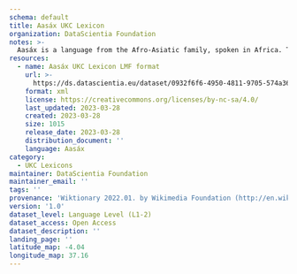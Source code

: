 ```yaml
---
schema: default
title: Aasáx UKC Lexicon
organization: DataScientia Foundation
notes: >-
  Aasáx is a language from the Afro-Asiatic family, spoken in Africa. The UKC Lexicon of Aasáx is represented as a lexico-semantic network. It consists of words, word senses, synsets, as well as sense-level and synset-level relationships.
resources:
  - name: Aasáx UKC Lexicon LMF format
    url: >-
      https://ds.datascientia.eu/dataset/0932f6f6-4950-4811-9705-574a369c712b/resource/9d2f98cb-d78b-426f-9b96-ecfb7db4576b/download/output-aas.zip
    format: xml
    license: https://creativecommons.org/licenses/by-nc-sa/4.0/
    last_updated: 2023-03-28
    created: 2023-03-28
    size: 1015
    release_date: 2023-03-28
    distribution_document: ''
    language: Aasáx
category:
  - UKC Lexicons
maintainer: DataScientia Foundation
maintainer_email: ''
tags: ''
provenance: 'Wiktionary 2022.01. by Wikimedia Foundation (http://en.wiktionary.org); CogNet 2.1 by Khuyagbaatar Batsuren, National University of Mongolia (http://cognet.ukc.disi.unitn.it); Princeton WordNet 2.1 by Princeton University (https://wordnet.princeton.edu)'
version: '1.0'
dataset_level: Language Level (L1-2)
dataset_access: Open Access
dataset_description: ''
landing_page: ''
latitude_map: -4.04
longitude_map: 37.16
---
```

